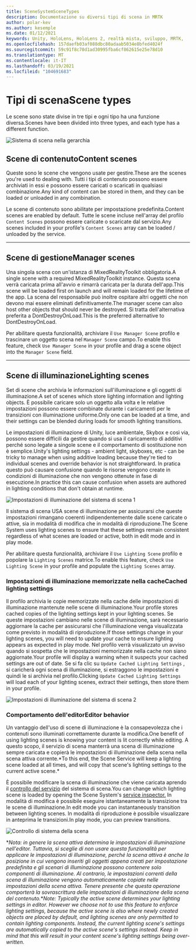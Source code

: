 ```yaml
---
title: SceneSystemSceneTypes
description: Documentazione su diversi tipi di scena in MRTK
author: polar-kev
ms.author: kesemple
ms.date: 01/12/2021
keywords: Unity, HoloLens, HoloLens 2, realtà mista, sviluppo, MRTK,
ms.openlocfilehash: 157daefb03af088dbc80adaab5034e8bfed4024f
ms.sourcegitcommit: 59c91f8c70d1ad30995fba6cf862615e25e78d10
ms.translationtype: MT
ms.contentlocale: it-IT
ms.lasthandoff: 03/19/2021
ms.locfileid: "104691683"
---
```

# <a name="scene-types"></a><span data-ttu-id="7b7ac-104">Tipi di scena</span><span class="sxs-lookup"><span data-stu-id="7b7ac-104">Scene types</span></span>

<span data-ttu-id="7b7ac-105">Le scene sono state divise in tre tipi e ogni tipo ha una funzione diversa.</span><span class="sxs-lookup"><span data-stu-id="7b7ac-105">Scenes have been divided into three types, and each type has a different function.</span></span>

![Sistema di scena nella gerarchia](../images/scene-system/MRTK_SceneSystemEditorSceneHierarchy.PNG)

## <a name="content-scenes"></a><span data-ttu-id="7b7ac-107">Scene di contenuto</span><span class="sxs-lookup"><span data-stu-id="7b7ac-107">Content scenes</span></span>

<span data-ttu-id="7b7ac-108">Queste sono le scene che vengono usate per gestire.</span><span class="sxs-lookup"><span data-stu-id="7b7ac-108">These are the scenes you're used to dealing with.</span></span> <span data-ttu-id="7b7ac-109">Tutti i tipi di contenuto possono essere archiviati in essi e possono essere caricati o scaricati in qualsiasi combinazione.</span><span class="sxs-lookup"><span data-stu-id="7b7ac-109">Any kind of content can be stored in them, and they can be loaded or unloaded in any combination.</span></span>

<span data-ttu-id="7b7ac-110">Le scene di contenuto sono abilitate per impostazione predefinita.</span><span class="sxs-lookup"><span data-stu-id="7b7ac-110">Content scenes are enabled by default.</span></span> <span data-ttu-id="7b7ac-111">Tutte le scene incluse nell'array del profilo `Content Scenes` possono essere caricate o scaricate dal servizio.</span><span class="sxs-lookup"><span data-stu-id="7b7ac-111">Any scenes included in your profile's `Content Scenes` array can be loaded / unloaded by the service.</span></span>

___

## <a name="manager-scenes"></a><span data-ttu-id="7b7ac-112">Scene di gestione</span><span class="sxs-lookup"><span data-stu-id="7b7ac-112">Manager scenes</span></span>

<span data-ttu-id="7b7ac-113">Una singola scena con un'istanza di MixedRealityToolkit obbligatoria.</span><span class="sxs-lookup"><span data-stu-id="7b7ac-113">A single scene with a required MixedRealityToolkit instance.</span></span> <span data-ttu-id="7b7ac-114">Questa scena verrà caricata prima all'avvio e rimarrà caricata per la durata dell'app.</span><span class="sxs-lookup"><span data-stu-id="7b7ac-114">This scene will be loaded first on launch and will remain loaded for the lifetime of the app.</span></span> <span data-ttu-id="7b7ac-115">La scena del responsabile può inoltre ospitare altri oggetti che non devono mai essere eliminati definitivamente.</span><span class="sxs-lookup"><span data-stu-id="7b7ac-115">The manager scene can also host other objects that should never be destroyed.</span></span> <span data-ttu-id="7b7ac-116">Si tratta dell'alternativa preferita a DontDestroyOnLoad.</span><span class="sxs-lookup"><span data-stu-id="7b7ac-116">This is the preferred alternative to DontDestroyOnLoad.</span></span>

<span data-ttu-id="7b7ac-117">Per abilitare questa funzionalità, archiviare il `Use Manager Scene` profilo e trascinare un oggetto scena nel `Manager Scene` campo.</span><span class="sxs-lookup"><span data-stu-id="7b7ac-117">To enable this feature, check `Use Manager Scene` in your profile and drag a scene object into the `Manager Scene` field.</span></span>

___

## <a name="lighting-scenes"></a><span data-ttu-id="7b7ac-118">Scene di illuminazione</span><span class="sxs-lookup"><span data-stu-id="7b7ac-118">Lighting scenes</span></span>

<span data-ttu-id="7b7ac-119">Set di scene che archivia le informazioni sull'illuminazione e gli oggetti di illuminazione.</span><span class="sxs-lookup"><span data-stu-id="7b7ac-119">A set of scenes which store lighting information and lighting objects.</span></span> <span data-ttu-id="7b7ac-120">È possibile caricare solo un oggetto alla volta e le relative impostazioni possono essere combinate durante i caricamenti per le transizioni con illuminazione uniforme.</span><span class="sxs-lookup"><span data-stu-id="7b7ac-120">Only one can be loaded at a time, and their settings can be blended during loads for smooth lighting transitions.</span></span>

<span data-ttu-id="7b7ac-121">Le impostazioni di illuminazione di Unity, luce ambientale, Skybox e così via, possono essere difficili da gestire quando si usa il caricamento di additivi perché sono legate a singole scene e il comportamento di sostituzione non è semplice.</span><span class="sxs-lookup"><span data-stu-id="7b7ac-121">Unity's lighting settings - ambient light, skyboxes, etc - can be tricky to manage when using additive loading because they're tied to individual scenes and override behavior is not straightforward.</span></span> <span data-ttu-id="7b7ac-122">In pratica questo può causare confusione quando le risorse vengono create in condizioni di illuminazione che non vengono ottenute in fase di esecuzione.</span><span class="sxs-lookup"><span data-stu-id="7b7ac-122">In practice this can cause confusion when assets are authored in lighting conditions that don't obtain at runtime.</span></span>

![Impostazioni di illuminazione del sistema di scena 1](../images/scene-system/MRTK_SceneSystemLightingSettings.PNG)

<span data-ttu-id="7b7ac-124">Il sistema di scena USA scene di illuminazione per assicurarsi che queste impostazioni rimangano coerenti indipendentemente dalle scene caricate o attive, sia in modalità di modifica che in modalità di riproduzione.</span><span class="sxs-lookup"><span data-stu-id="7b7ac-124">The Scene System uses lighting scenes to ensure that these settings remain consistent regardless of what scenes are loaded or active, both in edit mode and in play mode.</span></span>

<span data-ttu-id="7b7ac-125">Per abilitare questa funzionalità, archiviare il `Use Lighting Scene` profilo e popolare la `Lighting Scenes` matrice.</span><span class="sxs-lookup"><span data-stu-id="7b7ac-125">To enable this feature, check `Use Lighting Scene` in your profile and populate the `Lighting Scenes` array.</span></span>

### <a name="cached-lighting-settings"></a><span data-ttu-id="7b7ac-126">Impostazioni di illuminazione memorizzate nella cache</span><span class="sxs-lookup"><span data-stu-id="7b7ac-126">Cached lighting settings</span></span>

<span data-ttu-id="7b7ac-127">Il profilo archivia le copie memorizzate nella cache delle impostazioni di illuminazione mantenute nelle scene di illuminazione.</span><span class="sxs-lookup"><span data-stu-id="7b7ac-127">Your profile stores cached copies of the lighting settings kept in your lighting scenes.</span></span> <span data-ttu-id="7b7ac-128">Se queste impostazioni cambiano nelle scene di illuminazione, sarà necessario aggiornare la cache per assicurarsi che l'illuminazione venga visualizzata come previsto in modalità di riproduzione.</span><span class="sxs-lookup"><span data-stu-id="7b7ac-128">If those settings change in your lighting scenes, you will need to update your cache to ensure lighting appears as expected in play mode.</span></span> <span data-ttu-id="7b7ac-129">Nel profilo verrà visualizzato un avviso quando si sospetta che le impostazioni memorizzate nella cache non siano aggiornate.</span><span class="sxs-lookup"><span data-stu-id="7b7ac-129">Your profile will display a warning when it suspects your cached settings are out of date.</span></span> <span data-ttu-id="7b7ac-130">Se si fa clic su `Update Cached Lighting Settings` , si caricherà ogni scena di illuminazione, si estraggono le impostazioni e quindi le si archivia nel profilo.</span><span class="sxs-lookup"><span data-stu-id="7b7ac-130">Clicking `Update Cached Lighting Settings` will load each of your lighting scenes, extract their settings, then store them in your profile.</span></span>

![Impostazioni di illuminazione del sistema di scena 2](../images/scene-system/MRTK_SceneSystemCachedLightingSettings.PNG)

### <a name="editor-behavior"></a><span data-ttu-id="7b7ac-132">Comportamento dell'editor</span><span class="sxs-lookup"><span data-stu-id="7b7ac-132">Editor behavior</span></span>

<span data-ttu-id="7b7ac-133">Un vantaggio dell'uso di scene di illuminazione è la consapevolezza che i contenuti sono illuminati correttamente durante la modifica.</span><span class="sxs-lookup"><span data-stu-id="7b7ac-133">One benefit of using lighting scenes is knowing your content is lit correctly while editing.</span></span> <span data-ttu-id="7b7ac-134">A questo scopo, il servizio di scena manterrà una scena di illuminazione sempre caricata e copierà le impostazioni di illuminazione della scena nella scena attiva corrente.\*</span><span class="sxs-lookup"><span data-stu-id="7b7ac-134">To this end, the Scene Service will keep a lighting scene loaded at all times, and will copy that scene's lighting settings to the current active scene.\*</span></span>

<span data-ttu-id="7b7ac-135">È possibile modificare la scena di illuminazione che viene caricata aprendo il [controllo del servizio](../../configuration/MixedRealityConfigurationGuide.md#editor-utilities) del sistema di scena.</span><span class="sxs-lookup"><span data-stu-id="7b7ac-135">You can change which lighting scene is loaded by opening the Scene System's [service inspector.](../../configuration/MixedRealityConfigurationGuide.md#editor-utilities)</span></span> <span data-ttu-id="7b7ac-136">In modalità di modifica è possibile eseguire istantaneamente la transizione tra le scene di illuminazione.</span><span class="sxs-lookup"><span data-stu-id="7b7ac-136">In edit mode you can instantaneously transition between lighting scenes.</span></span> <span data-ttu-id="7b7ac-137">In modalità di riproduzione è possibile visualizzare in anteprima le transizioni.</span><span class="sxs-lookup"><span data-stu-id="7b7ac-137">In play mode, you can preview transitions.</span></span>

![Controllo di sistema della scena](../images/scene-system/MRTK_SceneSystemServiceInspector.PNG)

<span data-ttu-id="7b7ac-139">\**Nota: in genere la scena attiva determina le impostazioni di illuminazione nell'editor. Tuttavia, si sceglie di non usare questa funzionalità per applicare le impostazioni di illuminazione, perché la scena attiva è anche la posizione in cui vengono inseriti gli oggetti appena creati per impostazione predefinita e gli scenari di illuminazione possono contenere solo componenti di illuminazione. Al contrario, le impostazioni correnti della scena di illuminazione vengono automaticamente copiate nelle impostazioni della scena attiva. Tenere presente che questa operazione comporterà la sovrascrittura delle impostazioni di illuminazione della scena del contenuto.*</span><span class="sxs-lookup"><span data-stu-id="7b7ac-139">\**Note: Typically the active scene determines your lighting settings in editor. However we choose not to use this feature to enforce lighting settings, because the active scene is also where newly created objects are placed by default, and lighting scenes are only permitted to contain lighting components. Instead, the current lighting scene's settings are automatically copied to the active scene's settings instead. Keep in mind that this will result in your content scene's lighting settings being over-written.*</span></span>

